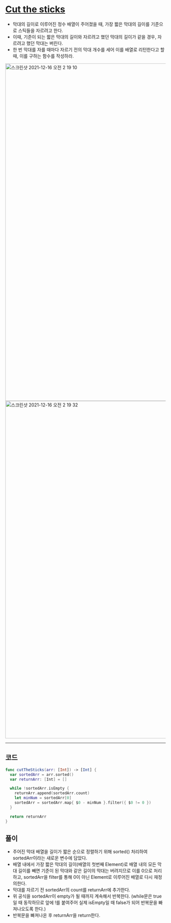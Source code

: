 # [Cut the sticks](https://www.hackerrank.com/challenges/cut-the-sticks/problem?isFullScreen=true&h_r=next-challenge&h_v=zen&h_r=next-challenge&h_v=zen&h_r=next-challenge&h_v=zen)
- 막대의 길이로 이루어진 정수 배열이 주어졌을 때, 가장 짧은 막대의 길이를 기준으로 스틱들을 자르려고 한다.
- 이때, 기준이 되는 짧은 막대의 길이와 자르려고 했던 막대의 길이가 같을 경우, 자르려고 했던 막대는 버린다.
- 한 번 막대를 자를 때마다 자르기 전의 막대 개수를 세어 이를 배열로 리턴한다고 할 때, 이를 구하는 함수를 작성하라.

<img width="1060" alt="스크린샷 2021-12-16 오전 2 19 10" src="https://user-images.githubusercontent.com/59811450/146233950-5c31c740-0844-46ca-81e7-47eff24f35aa.png">
<img width="1060" alt="스크린샷 2021-12-16 오전 2 19 32" src="https://user-images.githubusercontent.com/59811450/146234018-caf5daa2-b519-40ca-82c1-d2947bb931d7.png">

***

## 코드

```swift
func cutTheSticks(arr: [Int]) -> [Int] {
  var sortedArr = arr.sorted()
  var returnArr: [Int] = []

  while !sortedArr.isEmpty {
    returnArr.append(sortedArr.count)
    let minNum = sortedArr[0]
    sortedArr = sortedArr.map{ $0 - minNum }.filter({ $0 != 0 })
  }

  return returnArr
}
```

## 풀이
- 주어진 막대 배열을 길이가 짧은 순으로 정렬하기 위해 sorted() 처리하여 sortedArr이라는 새로운 변수에 담았다.
- 배열 내에서 가장 짧은 막대의 길이(배열의 첫번째 Element)로 배열 내의 모든 막대 길이를 빼면 기준이 된 막대와 같은 길이의 막대는 버려지므로 이를 0으로 처리하고, sortedArr을 filter를 통해 0이 아닌 Element로 이루어진 배열로 다시 재정의한다. 
- 막대를 자르기 전 sortedArr의 count를 returnArr에 추가한다.
- 위 공식을 sortedArr이 empty가 될 때까지 계속해서 반복한다. (while문은 true일 때 동작하므로 앞에 !를 붙여주어 실제 isEmpty일 때 false가 되어 반복문을 빠져나오도록 한다.)
- 반복문을 빠져나온 후 returnArr을 return한다.
